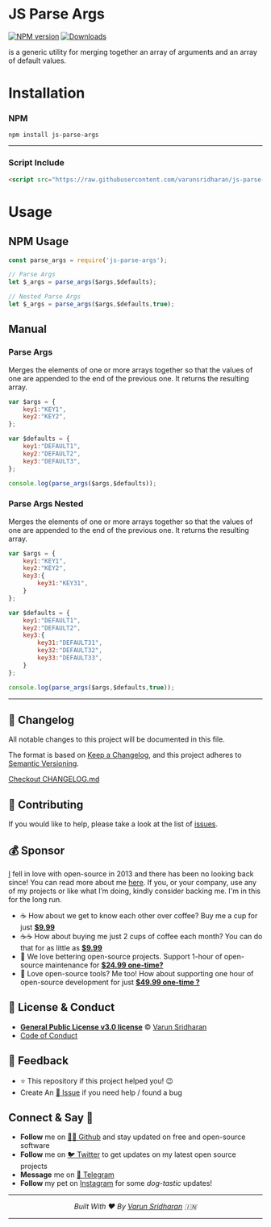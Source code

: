 # JS Parse Args
[![NPM version][npm-image]][npm-url] [![Downloads][downloads-image]][npm-url]

is a generic utility for merging together an array of arguments and an array of default values.

# Installation
### NPM
`npm install js-parse-args`

---

### Script Include
```html
<script src="https://raw.githubusercontent.com/varunsridharan/js-parse-args/master/js-parse-args.js"/></script>
```

# Usage

## NPM Usage
```javascript
const parse_args = require('js-parse-args');

// Parse Args 
let $_args = parse_args($args,$defaults);

// Nested Parse Args
let $_args = parse_args($args,$defaults,true);
```

## Manual

### Parse Args
Merges the elements of one or more arrays together so that the values of one are appended to the end of the previous one. It returns the resulting array. 
```javascript
var $args = {
	key1:"KEY1",
	key2:"KEY2",
};

var $defaults = {
	key1:"DEFAULT1",
	key2:"DEFAULT2",
	key3:"DEFAULT3",
};

console.log(parse_args($args,$defaults));
```

### Parse Args Nested
Merges the elements of one or more arrays together so that the values of one are appended to the end of the previous one. It returns the resulting array. 
```javascript
var $args = {
	key1:"KEY1",
	key2:"KEY2",
	key3:{
		key31:"KEY31",
	}
};

var $defaults = {
	key1:"DEFAULT1",
	key2:"DEFAULT2",
	key3:{
		key31:"DEFAULT31",
        key32:"DEFAULT32",
        key33:"DEFAULT33",
	}
};

console.log(parse_args($args,$defaults,true));
```

---

## 📝 Changelog
All notable changes to this project will be documented in this file.

The format is based on [Keep a Changelog](https://keepachangelog.com/en/1.0.0/),
and this project adheres to [Semantic Versioning](https://semver.org/spec/v2.0.0.html).

[Checkout CHANGELOG.md](/CHANGELOG.md)

## 🤝 Contributing
If you would like to help, please take a look at the list of [issues](issues/).

## 💰 Sponsor
[I][twitter] fell in love with open-source in 2013 and there has been no looking back since! You can read more about me [here][website].
If you, or your company, use any of my projects or like what I’m doing, kindly consider backing me. I'm in this for the long run.

- ☕ How about we get to know each other over coffee? Buy me a cup for just [**$9.99**][buymeacoffee]
- ☕️☕️ How about buying me just 2 cups of coffee each month? You can do that for as little as [**$9.99**][buymeacoffee]
- 🔰         We love bettering open-source projects. Support 1-hour of open-source maintenance for [**$24.99 one-time?**][paypal]
- 🚀         Love open-source tools? Me too! How about supporting one hour of open-source development for just [**$49.99 one-time ?**][paypal]

## 📜  License & Conduct
- [**General Public License v3.0 license**](LICENSE) © [Varun Sridharan](website)
- [Code of Conduct](code-of-conduct.md)

## 📣 Feedback
- ⭐ This repository if this project helped you! :wink:
- Create An [🔧 Issue](issues/) if you need help / found a bug

## Connect & Say 👋
- **Follow** me on [👨‍💻 Github][github] and stay updated on free and open-source software
- **Follow** me on [🐦 Twitter][twitter] to get updates on my latest open source projects
- **Message** me on [📠 Telegram][telegram]
- **Follow** my pet on [Instagram][sofythelabrador] for some _dog-tastic_ updates!

---

<p align="center">
<i>Built With ♥ By <a href="https://sva.onl/twitter"  target="_blank" rel="noopener noreferrer">Varun Sridharan</a> 🇮🇳 </i>
</p>

---

<!-- Personl Links -->
[paypal]: https://sva.onl/paypal
[buymeacoffee]: https://sva.onl/buymeacoffee
[sofythelabrador]: https://www.instagram.com/sofythelabrador/
[github]: https://sva.onl/github/
[twitter]: https://sva.onl/twitter/
[telegram]: https://sva.onl/telegram/
[email]: https://sva.onl/email
[website]: https://sva.onl/website/

[downloads-image]: http://img.shields.io/npm/dm/js-parse-args.svg
[npm-url]: https://www.npmjs.com/package/js-parse-args
[npm-image]: http://img.shields.io/npm/v/js-parse-args.svg
